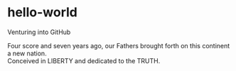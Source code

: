 # hello-world
Venturing into GitHub

Four score and seven years ago, our Fathers brought forth on this continent a new nation.  
Conceived in LIBERTY and dedicated to the TRUTH.
